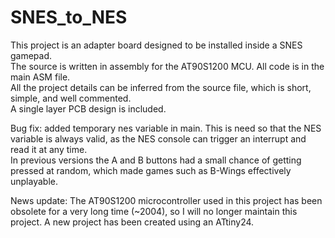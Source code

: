 # SNES_to_NES
This project is an adapter board designed to be installed inside a SNES gamepad.  
The source is written in assembly for the AT90S1200 MCU. All code is in the main ASM file.  
All the project details can be inferred from the source file, which is short, simple, and well commented.  
A single layer PCB design is included.  

Bug fix: added temporary nes variable in main. This is need so that the NES variable is always valid, as the NES console can trigger an interrupt and read it at any time.  
	In previous versions the A and B buttons had a small chance of getting pressed at random, which made games such as B-Wings effectively unplayable.  

News update: The AT90S1200 microcontroller used in this project has been obsolete for a very long time (~2004), so I will no longer maintain this project.
A new project has been created using an ATtiny24.
